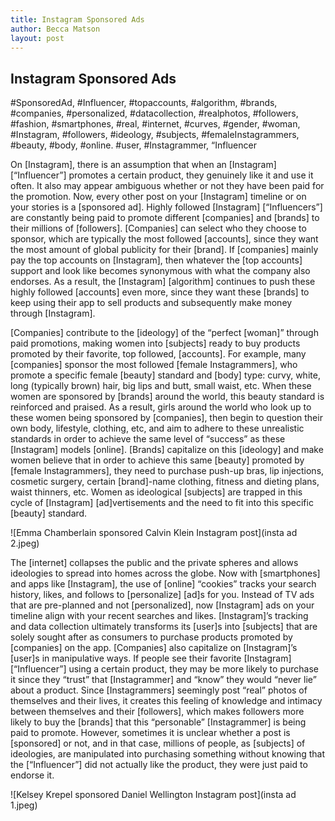 ```yaml
---
title: Instagram Sponsored Ads
author: Becca Matson
layout: post
---
```


## Instagram Sponsored Ads

#SponsoredAd, #Influencer, #topaccounts, #algorithm, #brands, #companies, #personalized, #datacollection, #realphotos, #followers, #fashion, #smartphones, #real, #internet, #curves, #gender, #woman, #Instagram, #followers, #ideology, #subjects, #femaleInstagrammers, #beauty, #body, #online. #user, #Instagrammer, “Influencer 

On [Instagram], there is an assumption that when an [Instagram] [“Influencer”] promotes a certain product, they genuinely like it and use it often. It also may appear ambiguous whether or not they have been paid for the promotion. Now, every other post on your [Instagram] timeline or on your stories is a [sponsored ad]. Highly followed [Instagram] [“Influencers”] are constantly being paid to promote different [companies] and [brands] to their millions of [followers]. [Companies] can select who they choose to sponsor, which are typically the most followed [accounts], since they want the most amount of global publicity for their [brand]. If [companies] mainly pay the top accounts on [Instagram], then whatever the [top accounts] support and look like becomes synonymous with what the company also endorses. As a result, the [Instagram] [algorithm] continues to push these highly followed [accounts] even more, since they want these [brands] to keep using their app to sell products and subsequently make money through [Instagram].

[Companies] contribute to the [ideology] of the “perfect [woman]” through paid promotions, making women into [subjects] ready to buy products promoted by their favorite, top followed, [accounts]. For example, many [companies] sponsor the most followed [female Instagrammers], who promote a specific female [beauty] standard and [body] type: curvy, white, long (typically brown) hair, big lips and butt, small waist, etc. When these women are sponsored by [brands] around the world, this beauty standard is reinforced and praised. As a result, girls around the world who look up to these women being sponsored by [companies], then begin to question their own body, lifestyle, clothing, etc, and aim to adhere to these unrealistic standards in order to achieve the same level of “success” as these [Instagram] models [online]. [Brands] capitalize on this [ideology] and make women believe that in order to achieve this same [beauty] promoted by [female Instagrammers], they need to purchase push-up bras, lip injections, cosmetic surgery, certain [brand]-name clothing, fitness and dieting plans, waist thinners, etc. Women as ideological [subjects] are trapped in this cycle of [Instagram] [ad]vertisements and the need to fit into this specific [beauty] standard. 

![Emma Chamberlain sponsored Calvin Klein Instagram post](insta ad 2.jpeg)

The [internet] collapses the public and the private spheres and allows ideologies to spread into homes across the globe. Now with [smartphones] and apps like [Instagram], the use of [online] “cookies” tracks your search history, likes, and follows to [personalize] [ad]s for you. Instead of TV ads that are pre-planned and not [personalized], now [Instagram] ads on your timeline align with your recent searches and likes. [Instagram]’s tracking and data collection ultimately transforms its [user]s into [subjects] that are solely sought after as consumers to purchase products promoted by [companies] on the app. [Companies] also capitalize on [Instagram]’s [user]s in manipulative ways. If people see their favorite [Instagram] [“Influencer”] using a certain product, they may be more likely to purchase it since they “trust” that [Instagrammer] and “know” they would “never lie” about a product. Since [Instagrammers] seemingly post “real” photos of themselves and their lives, it creates this feeling of knowledge and intimacy between themselves and their [followers], which makes followers more likely to buy the [brands] that this “personable” [Instagrammer] is being paid to promote. However, sometimes it is unclear whether a post is [sponsored] or not, and in that case, millions of people, as [subjects] of ideologies, are manipulated into purchasing something without knowing that the [“Influencer”] did not actually like the product, they were just paid to endorse it.  

![Kelsey Krepel sponsored Daniel Wellington Instagram post](insta ad 1.jpeg) 
